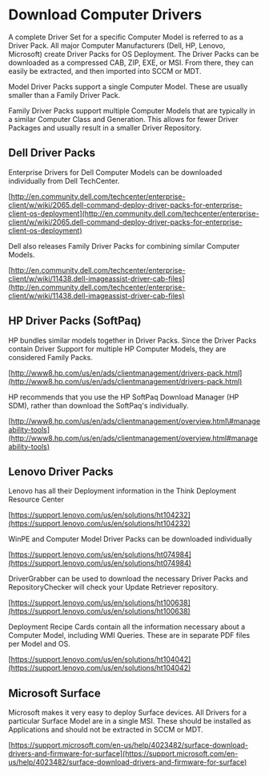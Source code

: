 # Download Computer Drivers

A complete Driver Set for a specific Computer Model is referred to as a Driver Pack. All major Computer Manufacturers \(Dell, HP, Lenovo, Microsoft\) create Driver Packs for OS Deployment. The Driver Packs can be downloaded as a compressed CAB, ZIP, EXE, or MSI. From there, they can easily be extracted, and then imported into SCCM or MDT.

Model Driver Packs support a single Computer Model. These are usually smaller than a Family Driver Pack.

Family Driver Packs support multiple Computer Models that are typically in a similar Computer Class and Generation. This allows for fewer Driver Packages and usually result in a smaller Driver Repository.

## Dell Driver Packs

Enterprise Drivers for Dell Computer Models can be downloaded individually from Dell TechCenter.

[http://en.community.dell.com/techcenter/enterprise-client/w/wiki/2065.dell-command-deploy-driver-packs-for-enterprise-client-os-deployment](http://en.community.dell.com/techcenter/enterprise-client/w/wiki/2065.dell-command-deploy-driver-packs-for-enterprise-client-os-deployment)

Dell also releases Family Driver Packs for combining similar Computer Models.

[http://en.community.dell.com/techcenter/enterprise-client/w/wiki/11438.dell-imageassist-driver-cab-files](http://en.community.dell.com/techcenter/enterprise-client/w/wiki/11438.dell-imageassist-driver-cab-files)

## HP Driver Packs \(SoftPaq\)

HP bundles similar models together in Driver Packs. Since the Driver Packs contain Driver Support for multiple HP Computer Models, they are considered Family Packs.

[http://www8.hp.com/us/en/ads/clientmanagement/drivers-pack.html](http://www8.hp.com/us/en/ads/clientmanagement/drivers-pack.html)

HP recommends that you use the HP SoftPaq Download Manager \(HP SDM\), rather than download the SoftPaq's individually.

[http://www8.hp.com/us/en/ads/clientmanagement/overview.html\#manageability-tools](http://www8.hp.com/us/en/ads/clientmanagement/overview.html#manageability-tools)

## Lenovo Driver Packs

Lenovo has all their Deployment information in the Think Deployment Resource Center

[https://support.lenovo.com/us/en/solutions/ht104232](https://support.lenovo.com/us/en/solutions/ht104232)

WinPE and Computer Model Driver Packs can be downloaded individually

[https://support.lenovo.com/us/en/solutions/ht074984](https://support.lenovo.com/us/en/solutions/ht074984)

DriverGrabber can be used to download the necessary Driver Packs and RepositoryChecker will check your Update Retriever repository.

[https://support.lenovo.com/us/en/solutions/ht100638](https://support.lenovo.com/us/en/solutions/ht100638)

Deployment Recipe Cards contain all the information necessary about a Computer Model, including WMI Queries. These are in separate PDF files per Model and OS.

[https://support.lenovo.com/us/en/solutions/ht104042](https://support.lenovo.com/us/en/solutions/ht104042)

## Microsoft Surface

Microsoft makes it very easy to deploy Surface devices. All Drivers for a particular Surface Model are in a single MSI. These should be installed as Applications and should not be extracted in SCCM or MDT.

[https://support.microsoft.com/en-us/help/4023482/surface-download-drivers-and-firmware-for-surface](https://support.microsoft.com/en-us/help/4023482/surface-download-drivers-and-firmware-for-surface)

